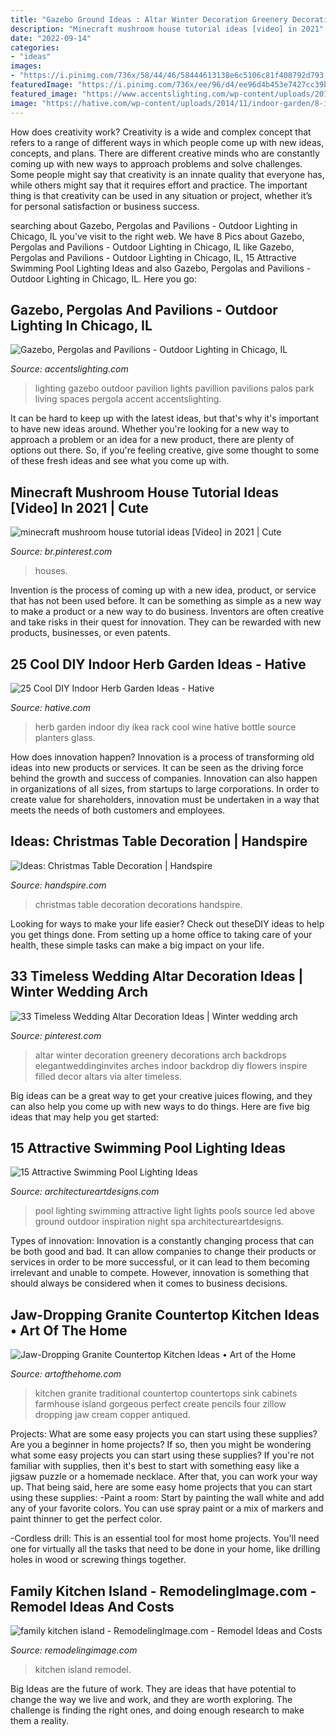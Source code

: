 ```yaml
---
title: "Gazebo Ground Ideas : Altar Winter Decoration Greenery Decorations Arch Backdrops Elegantweddinginvites Arches Indoor Backdrop Diy Flowers Inspire Filled Decor Altars Via Alter Timeless"
description: "Minecraft mushroom house tutorial ideas [video] in 2021"
date: "2022-09-14"
categories:
- "ideas"
images:
- "https://i.pinimg.com/736x/58/44/46/58444613138e6c5106c81f408792d793.jpg"
featuredImage: "https://i.pinimg.com/736x/ee/96/d4/ee96d4b453e7427cc39b001370cabd8e.jpg"
featured_image: "https://www.accentslighting.com/wp-content/uploads/2016/07/Pavillion7.jpg"
image: "https://hative.com/wp-content/uploads/2014/11/indoor-garden/8-indoor-herb-garden-ikea-wine-rack.jpg"
---
```



How does creativity work?
Creativity is a wide and complex concept that refers to a range of different ways in which people come up with new ideas, concepts, and plans. There are different creative minds who are constantly coming up with new ways to approach problems and solve challenges. Some people might say that creativity is an innate quality that everyone has, while others might say that it requires effort and practice. The important thing is that creativity can be used in any situation or project, whether it’s for personal satisfaction or business success.

	

		
searching about Gazebo, Pergolas and Pavilions - Outdoor Lighting in Chicago, IL you've visit to the right web. We have 8 Pics about Gazebo, Pergolas and Pavilions - Outdoor Lighting in Chicago, IL like Gazebo, Pergolas and Pavilions - Outdoor Lighting in Chicago, IL, 15 Attractive Swimming Pool Lighting Ideas and also Gazebo, Pergolas and Pavilions - Outdoor Lighting in Chicago, IL. Here you go:
		
    
## Gazebo, Pergolas And Pavilions - Outdoor Lighting In Chicago, IL

<img loading=lazy src="https://www.accentslighting.com/wp-content/uploads/2016/07/Pavillion7.jpg" onerror="this.onerror=null;this.src='https://tse3.mm.bing.net/th?id=OIP.ZRDgt3rkVDCbJEmpsDQwZwHaLH&amp;pid=15.1';" alt="Gazebo, Pergolas and Pavilions - Outdoor Lighting in Chicago, IL">

_Source: accentslighting.com_

>lighting gazebo outdoor pavilion lights pavillion pavilions palos park living spaces pergola accent accentslighting. 

	

It can be hard to keep up with the latest ideas, but that's why it's important to have new ideas around. Whether you're looking for a new way to approach a problem or an idea for a new product, there are plenty of options out there. So, if you're feeling creative, give some thought to some of these fresh ideas and see what you come up with.

    
## Minecraft Mushroom House Tutorial Ideas [Video] In 2021 | Cute

<img loading=lazy src="https://i.pinimg.com/736x/58/44/46/58444613138e6c5106c81f408792d793.jpg" onerror="this.onerror=null;this.src='https://tse3.mm.bing.net/th?id=OIP.nc_qLNF0No0_yjBu1ND88AHaNK&amp;pid=15.1';" alt="minecraft mushroom house tutorial ideas [Video] in 2021 | Cute">

_Source: br.pinterest.com_

>houses. 

	

Invention is the process of coming up with a new idea, product, or service that has not been used before. It can be something as simple as a new way to make a product or a new way to do business. Inventors are often creative and take risks in their quest for innovation. They can be rewarded with new products, businesses, or even patents.

    
## 25 Cool DIY Indoor Herb Garden Ideas - Hative

<img loading=lazy src="https://hative.com/wp-content/uploads/2014/11/indoor-garden/8-indoor-herb-garden-ikea-wine-rack.jpg" onerror="this.onerror=null;this.src='https://tse4.mm.bing.net/th?id=OIP.9tzui6D6x4a6r54zKx9KoAHaLD&amp;pid=15.1';" alt="25 Cool DIY Indoor Herb Garden Ideas - Hative">

_Source: hative.com_

>herb garden indoor diy ikea rack cool wine hative bottle source planters glass. 

	

How does innovation happen?
Innovation is a process of transforming old ideas into new products or services. It can be seen as the driving force behind the growth and success of companies. Innovation can also happen in organizations of all sizes, from startups to large corporations. In order to create value for shareholders, innovation must be undertaken in a way that meets the needs of both customers and employees.

    
## Ideas: Christmas Table Decoration | Handspire

<img loading=lazy src="https://handspire.com/wp-content/uploads/2013/12/table-blue.jpg" onerror="this.onerror=null;this.src='https://tse2.mm.bing.net/th?id=OIP.tlSfEGyId0oEFNTkT-BkZgHaKV&amp;pid=15.1';" alt="Ideas: Christmas Table Decoration | Handspire">

_Source: handspire.com_

>christmas table decoration decorations handspire. 

	

Looking for ways to make your life easier? Check out theseDIY ideas to help you get things done. From setting up a home office to taking care of your health, these simple tasks can make a big impact on your life.

    
## 33 Timeless Wedding Altar Decoration Ideas | Winter Wedding Arch

<img loading=lazy src="https://i.pinimg.com/736x/ee/96/d4/ee96d4b453e7427cc39b001370cabd8e.jpg" onerror="this.onerror=null;this.src='https://tse4.mm.bing.net/th?id=OIP.OkyAXUMNSWepK5DKpqm8hwHaLG&amp;pid=15.1';" alt="33 Timeless Wedding Altar Decoration Ideas | Winter wedding arch">

_Source: pinterest.com_

>altar winter decoration greenery decorations arch backdrops elegantweddinginvites arches indoor backdrop diy flowers inspire filled decor altars via alter timeless. 

	

Big ideas can be a great way to get your creative juices flowing, and they can also help you come up with new ways to do things. Here are five big ideas that may help you get started: 

    
## 15 Attractive Swimming Pool Lighting Ideas

<img loading=lazy src="https://www.architectureartdesigns.com/wp-content/uploads/2015/09/3.jpg" onerror="this.onerror=null;this.src='https://tse1.mm.bing.net/th?id=OIP.QhWO-MgdA_3GP3z_hMIXsAHaFM&amp;pid=15.1';" alt="15 Attractive Swimming Pool Lighting Ideas">

_Source: architectureartdesigns.com_

>pool lighting swimming attractive light lights pools source led above ground outdoor inspiration night spa architectureartdesigns. 

	

Types of innovation:
Innovation is a constantly changing process that can be both good and bad. It can allow companies to change their products or services in order to be more successful, or it can lead to them becoming irrelevant and unable to compete. However, innovation is something that should always be considered when it comes to business decisions.

    
## Jaw-Dropping Granite Countertop Kitchen Ideas • Art Of The Home

<img loading=lazy src="https://www.artofthehome.com/wp-content/uploads/2017/01/01-Granite-Countertop-Kitchen-Ideas.jpg" onerror="this.onerror=null;this.src='https://tse3.mm.bing.net/th?id=OIP.6GcTBQbTuNlXstgUCjgysAHaFj&amp;pid=15.1';" alt="Jaw-Dropping Granite Countertop Kitchen Ideas • Art of the Home">

_Source: artofthehome.com_

>kitchen granite traditional countertop countertops sink cabinets farmhouse island gorgeous perfect create pencils four zillow dropping jaw cream copper antiqued. 

	

Projects: What are some easy projects you can start using these supplies?
Are you a beginner in home projects? If so, then you might be wondering what some easy projects you can start using these supplies? If you're not familiar with supplies, then it's best to start with something easy like a jigsaw puzzle or a homemade necklace. After that, you can work your way up. That being said, here are some easy home projects that you can start using these supplies: 
-Paint a room: Start by painting the wall white and add any of your favorite colors. You can use spray paint or a mix of markers and paint thinner to get the perfect color. 

-Cordless drill: This is an essential tool for most home projects. You'll need one for virtually all the tasks that need to be done in your home, like drilling holes in wood or screwing things together.

    
## Family Kitchen Island - RemodelingImage.com - Remodel Ideas And Costs

<img loading=lazy src="https://i1.wp.com/www.remodelingimage.com/wp-content/uploads/2018/09/family-kitchen-island.jpg?fit=621%2C834&amp;ssl=1" onerror="this.onerror=null;this.src='https://tse1.mm.bing.net/th?id=OIP.W6jM563Ecn1EF0jTK4k8MQHaJ8&amp;pid=15.1';" alt="family kitchen island - RemodelingImage.com - Remodel Ideas and Costs">

_Source: remodelingimage.com_

>kitchen island remodel. 

	

Big Ideas are the future of work. They are ideas that have potential to change the way we live and work, and they are worth exploring. The challenge is finding the right ones, and doing enough research to make them a reality.

